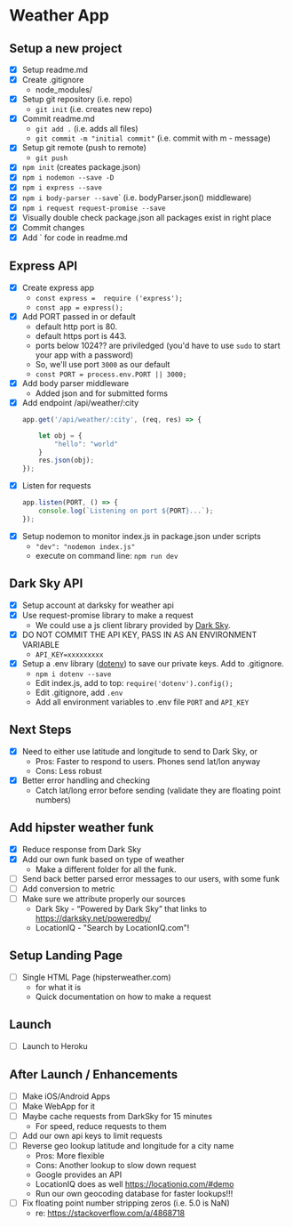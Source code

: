 # Weather App

## Setup a new project
- [x] Setup readme.md
- [x] Create .gitignore
    - node_modules/
- [x] Setup git repository (i.e. repo)
    - `git init`   (i.e. creates new repo)
- [x] Commit readme.md
    - `git add .`  (i.e. adds all files)
    - `git commit -m "initial commit"`  (i.e. commit with m - message)
- [x] Setup git remote (push to remote)
    - `git push`
- [x] `npm init` (creates package.json)
- [x] `npm i nodemon --save -D`
- [x] `npm i express --save`
- [x] `npm i body-parser --sav`e` (i.e. bodyParser.json() middleware)
- [x] `npm i request request-promise --save`
- [x] Visually double check package.json all packages exist in right place
- [x] Commit changes 
- [x] Add ` for code in readme.md

## Express API
- [x] Create express app
    - `const express =  require ('express');` 
    - `const app = express();`
- [x] Add PORT passed in or default
    - default http port is 80.
    - default https port is 443.
    - ports below 1024?? are priviledged (you'd have to use `sudo` to start your app with a password)
    - So, we'll use port `3000` as our default
    - `const PORT = process.env.PORT || 3000;` 
- [x] Add body parser middleware
    - Added json and for submitted forms
- [x] Add endpoint /api/weather/:city
    ```js 
    app.get('/api/weather/:city', (req, res) => {
    
        let obj = {
            "hello": "world"
        }
        res.json(obj);
    });
    ```
- [x] Listen for requests
    ```js
    app.listen(PORT, () => {
        console.log(`Listening on port ${PORT}...`);
    });
    ```
- [x] Setup nodemon to monitor index.js in package.json under scripts
    - `"dev": "nodemon index.js"`
    - execute on command line: `npm run dev`

## Dark Sky API
- [x] Setup account at darksky for weather api
- [x] Use request-promise library to make a request
    - We could use a js client library provided by [Dark Sky](https://darksky.net/dev/docs/libraries).
- [x] DO NOT COMMIT THE API KEY, PASS IN AS AN ENVIRONMENT VARIABLE
    - `API_KEY=xxxxxxxxx`
- [x] Setup a .env library ([dotenv](https://github.com/motdotla/dotenv#dotenv)) to save our private keys. Add to .gitignore.
    - `npm i dotenv --save`
    - Edit index.js, add to top: `require('dotenv').config();`
    - Edit .gitignore, add `.env`
    - Add all environment variables to .env file `PORT` and `API_KEY`

## Next Steps
- [x] Need to either use latitude and longitude to send to Dark Sky, or
    - Pros: Faster to respond to users. Phones send lat/lon anyway
    - Cons: Less robust
- [x] Better error handling and checking
    - Catch lat/long error before sending (validate they are floating point numbers)


## Add hipster weather funk
- [x] Reduce response from Dark Sky
- [x] Add our own funk based on type of weather
    - Make a different folder for all the funk.
- [ ] Send back better parsed error messages to our users, with some funk
- [ ] Add conversion to metric
- [ ] Make sure we attribute properly our sources
    - Dark Sky - “Powered by Dark Sky” that links to https://darksky.net/poweredby/
    - LocationIQ - "Search by LocationIQ.com"! 

## Setup Landing Page
- [ ] Single HTML Page (hipsterweather.com)
    - for what it is
    - Quick documentation on how to make a request

## Launch
- [ ] Launch to Heroku

## After Launch / Enhancements
- [ ] Make iOS/Android Apps
- [ ] Make WebApp for it
- [ ] Maybe cache requests from DarkSky for 15 minutes
    - For speed, reduce requests to them
- [ ] Add our own api keys to limit requests
- [ ] Reverse geo lookup latitude and longitude for a city name
    - Pros: More flexible
    - Cons: Another lookup to slow down request
    - Google provides an API
    - LocationIQ does as well https://locationiq.com/#demo
    - Run our own geocoding database for faster lookups!!!
- [ ] Fix floating point number stripping zeros (i.e. 5.0 is NaN)
    - re: https://stackoverflow.com/a/4868718